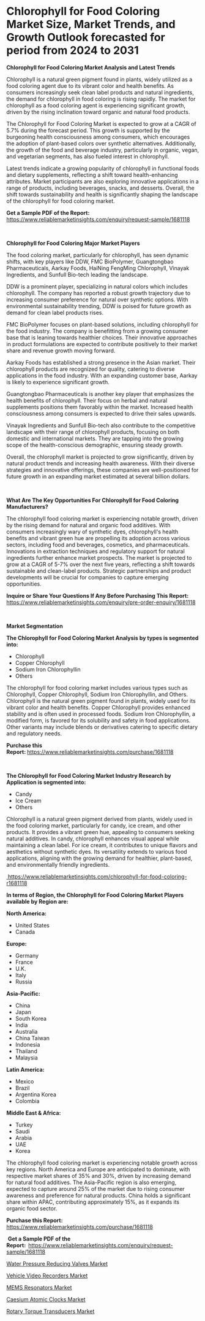 <p><h1>Chlorophyll for Food Coloring Market Size, Market Trends, and Growth Outlook forecasted for period from 2024 to 2031</h1></p><p><strong>Chlorophyll for Food Coloring Market Analysis and Latest Trends</strong></p>
<p><p>Chlorophyll is a natural green pigment found in plants, widely utilized as a food coloring agent due to its vibrant color and health benefits. As consumers increasingly seek clean label products and natural ingredients, the demand for chlorophyll in food coloring is rising rapidly. The market for chlorophyll as a food coloring agent is experiencing significant growth, driven by the rising inclination toward organic and natural food products.</p><p>The Chlorophyll for Food Coloring Market is expected to grow at a CAGR of 5.7% during the forecast period. This growth is supported by the burgeoning health consciousness among consumers, which encourages the adoption of plant-based colors over synthetic alternatives. Additionally, the growth of the food and beverage industry, particularly in organic, vegan, and vegetarian segments, has also fueled interest in chlorophyll.</p><p>Latest trends indicate a growing popularity of chlorophyll in functional foods and dietary supplements, reflecting a shift toward health-enhancing attributes. Market participants are also exploring innovative applications in a range of products, including beverages, snacks, and desserts. Overall, the shift towards sustainability and health is significantly shaping the landscape of the chlorophyll for food coloring market.</p></p>
<p><strong>Get a Sample PDF of the Report:&nbsp;</strong> <a href="https://www.reliablemarketinsights.com/enquiry/request-sample/1681118?utm_campaign=1789&utm_medium=2&utm_source=Github&utm_content=ia&utm_term=16122024&utm_id=chlorophyll-for-food-coloring">https://www.reliablemarketinsights.com/enquiry/request-sample/1681118</a></p>
<p>&nbsp;</p>
<p><strong>Chlorophyll for Food Coloring Major Market Players</strong></p>
<p><p>The food coloring market, particularly for chlorophyll, has seen dynamic shifts, with key players like DDW, FMC BioPolymer, Guangtongbao Pharmaceuticals, Aarkay Foods, HaiNing FengMing Chlorophyll, Vinayak Ingredients, and Sunfull Bio-tech leading the landscape.</p><p>DDW is a prominent player, specializing in natural colors which includes chlorophyll. The company has reported a robust growth trajectory due to increasing consumer preference for natural over synthetic options. With environmental sustainability trending, DDW is poised for future growth as demand for clean label products rises.</p><p>FMC BioPolymer focuses on plant-based solutions, including chlorophyll for the food industry. The company is benefitting from a growing consumer base that is leaning towards healthier choices. Their innovative approaches in product formulations are expected to contribute positively to their market share and revenue growth moving forward.</p><p>Aarkay Foods has established a strong presence in the Asian market. Their chlorophyll products are recognized for quality, catering to diverse applications in the food industry. With an expanding customer base, Aarkay is likely to experience significant growth.</p><p>Guangtongbao Pharmaceuticals is another key player that emphasizes the health benefits of chlorophyll. Their focus on herbal and natural supplements positions them favorably within the market. Increased health consciousness among consumers is expected to drive their sales upwards.</p><p>Vinayak Ingredients and Sunfull Bio-tech also contribute to the competitive landscape with their range of chlorophyll products, focusing on both domestic and international markets. They are tapping into the growing scope of the health-conscious demographic, ensuring steady growth.</p><p>Overall, the chlorophyll market is projected to grow significantly, driven by natural product trends and increasing health awareness. With their diverse strategies and innovative offerings, these companies are well-positioned for future growth in an expanding market estimated at several billion dollars.</p></p>
<p>&nbsp;</p>
<p><strong>What Are The Key Opportunities For Chlorophyll for Food Coloring Manufacturers?</strong></p>
<p><p>The chlorophyll food coloring market is experiencing notable growth, driven by the rising demand for natural and organic food additives. With consumers increasingly wary of synthetic dyes, chlorophyll's health benefits and vibrant green hue are propelling its adoption across various sectors, including food and beverages, cosmetics, and pharmaceuticals. Innovations in extraction techniques and regulatory support for natural ingredients further enhance market prospects. The market is projected to grow at a CAGR of 5-7% over the next five years, reflecting a shift towards sustainable and clean-label products. Strategic partnerships and product developments will be crucial for companies to capture emerging opportunities.</p></p>
<p><strong>Inquire or Share Your Questions If Any Before Purchasing This Report:</strong> <a href="https://www.reliablemarketinsights.com/enquiry/pre-order-enquiry/1681118?utm_campaign=1789&utm_medium=2&utm_source=Github&utm_content=ia&utm_term=16122024&utm_id=chlorophyll-for-food-coloring">https://www.reliablemarketinsights.com/enquiry/pre-order-enquiry/1681118</a></p>
<p>&nbsp;</p>
<p><strong>Market Segmentation</strong></p>
<p><strong>The Chlorophyll for Food Coloring Market Analysis by types is segmented into:</strong></p>
<p><ul><li>Chlorophyll</li><li>Copper Chlorophyll</li><li>Sodium Iron Chlorophyllin</li><li>Others</li></ul></p>
<p><p>The chlorophyll for food coloring market includes various types such as Chlorophyll, Copper Chlorophyll, Sodium Iron Chlorophyllin, and Others. Chlorophyll is the natural green pigment found in plants, widely used for its vibrant color and health benefits. Copper Chlorophyll provides enhanced stability and is often used in processed foods. Sodium Iron Chlorophyllin, a modified form, is favored for its solubility and safety in food applications. Other variants may include blends or derivatives catering to specific dietary and regulatory needs.</p></p>
<p><strong>Purchase this Report:&nbsp;</strong><a href="https://www.reliablemarketinsights.com/purchase/1681118?utm_campaign=1789&utm_medium=2&utm_source=Github&utm_content=ia&utm_term=16122024&utm_id=chlorophyll-for-food-coloring">https://www.reliablemarketinsights.com/purchase/1681118</a></p>
<p>&nbsp;</p>
<p><strong>The Chlorophyll for Food Coloring Market Industry Research by Application is segmented into:</strong></p>
<p><ul><li>Candy</li><li>Ice Cream</li><li>Others</li></ul></p>
<p><p>Chlorophyll is a natural green pigment derived from plants, widely used in the food coloring market, particularly for candy, ice cream, and other products. It provides a vibrant green hue, appealing to consumers seeking natural additives. In candy, chlorophyll enhances visual appeal while maintaining a clean label. For ice cream, it contributes to unique flavors and aesthetics without synthetic dyes. Its versatility extends to various food applications, aligning with the growing demand for healthier, plant-based, and environmentally friendly ingredients.</p></p>
<p><a href="https://www.reliablemarketinsights.com/chlorophyll-for-food-coloring-r1681118?utm_campaign=1789&utm_medium=2&utm_source=Github&utm_content=ia&utm_term=16122024&utm_id=chlorophyll-for-food-coloring">&nbsp;https://www.reliablemarketinsights.com/chlorophyll-for-food-coloring-r1681118</a></p>
<p><strong>In terms of Region, the Chlorophyll for Food Coloring Market Players available by Region are:</strong></p>
<p>
    <p> <strong> North America: </strong>
        <ul>
            <li>United States</li>
            <li>Canada</li>
        </ul>
        </p> 
    <p> <strong> Europe: </strong>
        <ul>
            <li>Germany</li>
            <li>France</li>
            <li>U.K.</li>
            <li>Italy</li>
            <li>Russia</li>
        </ul>
        </p> 
    <p> <strong> Asia-Pacific: </strong>
        <ul>
            <li>China</li>
            <li>Japan</li>
            <li>South Korea</li>
            <li>India</li>
            <li>Australia</li>
            <li>China Taiwan</li>
            <li>Indonesia</li>
            <li>Thailand</li>
            <li>Malaysia</li>
        </ul>
        </p> 
    <p> <strong> Latin America: </strong>
        <ul>
            <li>Mexico</li>
            <li>Brazil</li>
            <li>Argentina Korea</li>
            <li>Colombia</li>
        </ul>
        </p> 
    <p> <strong> Middle East & Africa: </strong>
        <ul>
            <li>Turkey</li>
            <li>Saudi</li>
            <li>Arabia</li>
            <li>UAE</li>
            <li>Korea</li>
        </ul>
    </p>
    </p>
<p><p>The chlorophyll food coloring market is experiencing notable growth across key regions. North America and Europe are anticipated to dominate, with respective market shares of 35% and 30%, driven by increasing demand for natural food additives. The Asia-Pacific region is also emerging, expected to capture around 25% of the market due to rising consumer awareness and preference for natural products. China holds a significant share within APAC, contributing approximately 15%, as it expands its organic food sector.</p></p>
<p><strong>Purchase this Report: </strong><a href="https://www.reliablemarketinsights.com/purchase/1681118?utm_campaign=1789&utm_medium=2&utm_source=Github&utm_content=ia&utm_term=16122024&utm_id=chlorophyll-for-food-coloring">https://www.reliablemarketinsights.com/purchase/1681118</a></p>
<p>&nbsp;<strong>Get a Sample PDF of the Report:&nbsp;&nbsp;</strong><a href="https://www.reliablemarketinsights.com/enquiry/request-sample/1681118?utm_campaign=1789&utm_medium=2&utm_source=Github&utm_content=ia&utm_term=16122024&utm_id=chlorophyll-for-food-coloring">https://www.reliablemarketinsights.com/enquiry/request-sample/1681118</a></p>
<p><strong></strong></p>
<p><p><a href="https://www.linkedin.com/pulse/assessing-effect-ofcompany-thewater-pressure-reducing-valves-ztwge?utm_campaign=1789&utm_medium=2&utm_source=Github&utm_content=ia&utm_term=16122024&utm_id=chlorophyll-for-food-coloring">Water Pressure Reducing Valves Market</a></p><p><a href="https://www.linkedin.com/pulse/in-depth-vehicle-video-recorders-market-report-size-109-cagr-wvvwe?utm_campaign=1789&utm_medium=2&utm_source=Github&utm_content=ia&utm_term=16122024&utm_id=chlorophyll-for-food-coloring">Vehicle Video Recorders Market</a></p><p><a href="https://www.linkedin.com/pulse/global-mems-resonators-market-future-trends-segment-analysis-cpjze?utm_campaign=1789&utm_medium=2&utm_source=Github&utm_content=ia&utm_term=16122024&utm_id=chlorophyll-for-food-coloring">MEMS Resonators Market</a></p><p><a href="https://www.linkedin.com/pulse/emerging-technologies-reshaping-caesium-atomic-clocks-wynhe?utm_campaign=1789&utm_medium=2&utm_source=Github&utm_content=ia&utm_term=16122024&utm_id=chlorophyll-for-food-coloring">Caesium Atomic Clocks Market</a></p><p><a href="https://www.linkedin.com/pulse/rotary-torque-transducers-market-growth-outlook-2024-2031-15xke?utm_campaign=1789&utm_medium=2&utm_source=Github&utm_content=ia&utm_term=16122024&utm_id=chlorophyll-for-food-coloring">Rotary Torque Transducers Market</a></p></p>